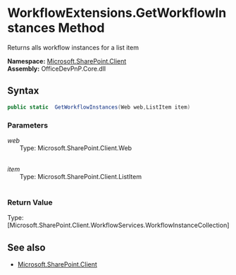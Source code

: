 # WorkflowExtensions.GetWorkflowInstances Method  
Returns alls workflow instances for a list item  

**Namespace:** [Microsoft.SharePoint.Client](Microsoft.SharePoint.Client.md)  
**Assembly:** OfficeDevPnP.Core.dll  
## Syntax
```C#
public static  GetWorkflowInstances(Web web,ListItem item)
```
### Parameters
*web*  
&emsp;&emsp;Type: Microsoft.SharePoint.Client.Web  
&emsp;&emsp;  
  
*item*  
&emsp;&emsp;Type: Microsoft.SharePoint.Client.ListItem  
&emsp;&emsp;  
  
### Return Value
Type: [Microsoft.SharePoint.Client.WorkflowServices.WorkflowInstanceCollection]  


## See also
- [Microsoft.SharePoint.Client](Microsoft.SharePoint.Client.md)
